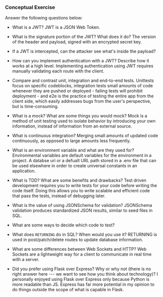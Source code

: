 ### Conceptual Exercise

Answer the following questions below:

- What is a JWT?
JWT is a JSON Web Token.
- What is the signature portion of the JWT?  What does it do?
The version of the header and payload, signed with an encrypted secret key.
- If a JWT is intercepted, can the attacker see what's inside the payload?

- How can you implement authentication with a JWT?  Describe how it works at a high level.
Implementing authentication using JWT requires manually validating each route with the client.
- Compare and contrast unit, integration and end-to-end tests.
Unittests focus on specific codeblocks, integration tests small amounts of code whenever they are pushed or deployed - failing tests will prohibit deployment - and e2e is the practice of testing the entire app from the client side, which easily addresses bugs from the user's perspective, but is time-consuming.
- What is a mock? What are some things you would mock?
Mock is a method of unit testing used to isolate behavior by introducing your own information, instead of information from an external source.
- What is continuous integration?
Merging small amounts of updated code continuously, as opposed to large amounts less frequently.
- What is an environment variable and what are they used for?
Environmental variables are default variables for the environment in a project. A databse uri or a defualt URL path stored in a .env file that can be used elsewhere in order to create universal constants in an application.
- What is TDD? What are some benefits and drawbacks?
Test driven development requires you to write tests for your code before writing the code itself.  Doing this allows you to write scalable and efficient code that pass the tests, instead of debugging later.
- What is the value of using JSONSchema for validation?
JSONSchema validation produces standardized JSON results, similar to seed files in SQL.
- What are some ways to decide which code to test?

- What does `RETURNING` do in SQL? When would you use it?
RETURNING is used in post/patch/delete routes to update database information.
- What are some differences between Web Sockets and HTTP?
Web Sockets are a lightweight way for a client to communicate in real time with a server.
- Did you prefer using Flask over Express? Why or why not (there is no right
  answer here --- we want to see how you think about technology)?
  I personally enjoyed using Flask over Express only because Python is more readable than JS. Express has far more potential in my opinion to do things outside the scope of what is capable in Flask.
